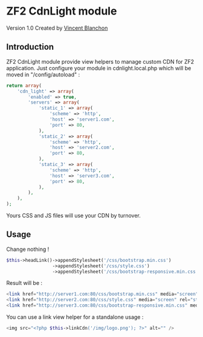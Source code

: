 ZF2 CdnLight module
========

Version 1.0 Created by [Vincent Blanchon](http://developpeur-zend-framework.fr/)

Introduction
------------

ZF2 CdnLight module provide view helpers to manage custom CDN for ZF2 application.
Just configure your module in cdnlight.local.php which will be moved in "/config/autoload" :

```php
return array(
    'cdn_light' => array(
        'enabled' => true,
        'servers' => array(
            'static_1' => array(
                'scheme' => 'http',
                'host' => 'server1.com',
                'port' => 80,
            ),
            'static_2' => array(
                'scheme' => 'http',
                'host' => 'server2.com',
                'port' => 80,
            ),
            'static_3' => array(
                'scheme' => 'http',
                'host' => 'server3.com',
                'port' => 80,
            ),
        ),
    ),
);

```

Yours CSS and JS files will use your CDN by turnover.

Usage
------------

Change nothing !

```php
$this->headLink()->appendStylesheet('/css/bootstrap.min.css')
                 ->appendStylesheet('/css/style.css')
                 ->appendStylesheet('/css/bootstrap-responsive.min.css');
```

Result will be :

```php
<link href="http://server1.com:80/css/bootstrap.min.css" media="screen" rel="stylesheet" type="text/css" />
<link href="http://server2.com:80/css/style.css" media="screen" rel="stylesheet" type="text/css" />
<link href="http://server3.com:80/css/bootstrap-responsive.min.css" media="screen" rel="stylesheet" type="text/css" />
```

You can use a link view helper for a standalone usage :

```php
<img src="<?php $this->linkCdn('/img/logo.png'); ?>" alt="" />
```
